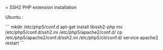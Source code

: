 = SSH2 PHP extension installation

Ubuntu :

´´´
    mkdir /etc/php5/conf.d
    apt-get install libssh2-php
    mv /etc/php5/conf.d/ssh2.ini /etc/php5/apache2/conf.d/
    cp /etc/php5/apache2/conf.d/ssh2.ini /etc/php5/cli/conf.d/
    service apache2 restart
´´´